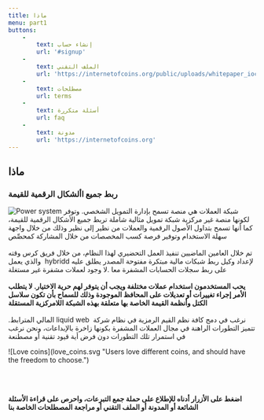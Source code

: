 ```yaml
---
title: ‫ماذا‬
menu: part1
buttons:
    -
        text: إنشاء حساب
        url: '#signup'
    -
        text: الملف التقني
        url: 'https://internetofcoins.org/public/uploads/whitepaper_ioc.pdf'
    -
        text: مصطلحات
        url: terms
    -
        text: أسئلة متكررة
        url: faq
    -
        text: مدونة
        url: 'https://internetofcoins.org'
---
```


## ‫ماذا‬
### ‫ربط‬ ‫جميع‬ ‫األشكال‬ ‫الرقمية‬ ‫للقيمة‬

<span class="column-left small" style="height: 13em;"> ![Power system](power_system.svg "No cryptocurrencies left behind!") </span>
<span class="column-right">
‏شبكة العملات هي منصة تسمح بإدارة التمويل الشخصي. وتوفر لكونها منصة غير مركزية شبكة تمويل مثالية شاملة تربط جميع الأشكال الرقمية للقيمة، كما أنها تسمح بتداول الأصول الرقمية والعملات من نظير إلى نظير وذلك من خلال واجهة سهلة الاستخدام وتوفير فرصة كسب المخصصات من خلال المشاركة كمحصِّص<br/><br/>
تم خلال العامين الماضيين تنفيذ العمل التحضيري لهذا النظام، من خلال فريق كرس وقته لإعداد وكيل ربط شبكات مالية مبتكرة مفتوحة المصدر يطلق عليه<bdo dir="rtl"> ddirbyh </bdo> والذي يعمل على ربط سجلات الحسابات المشفرة معا .لا وجود لعملات مشفرة غير مستغلة
</span>
<br><br>
<b>
يحب المستخدمون استخدام عملات مختلفة ويجب أن يتوفر لهم حرية الاختيار. لا يتطلب الأمر إجراء تغييرات أو تعديلات على المحافظ الموجودة وذلك للسماح بأن تكون سلاسل الكتل وأنظمة القيمة الخاصة بها متعلقة بهذه الشبكة اللامركزية المستقلة
</b>
<br><br>
<span class="column-left">
‏نرغب في دمج كافة نظم القيم الرمزية في نظام شركة 
‏<bdo dir="rtl"> bew diuqil </bdo>المالي المترابط. تتميز التطورات الراهنة في مجال العملات المشفرة بكونها زاخرة بالإبداعات، ونحن نرغب في استمرار تلك التطورات دون فرض أية قيود تقنية أو مصطنعة

</span>
<span class="column-right small" style="height: 13em;"> ![Love coins](love_coins.svg "Users love different coins, and should have the freedom to choose.") </span>

<br><br>

<b>
اضغط على الأزرار أدناه للإطلاع على حملة جمع التبرعات، واحرص على قراءة الأسئلة الشائعة أو المدونة أو الملف التقني أو مراجعة المصطلحات الخاصة بنا
</b>



